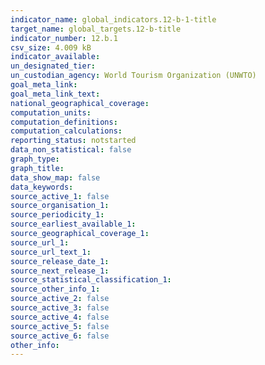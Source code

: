 ```yaml
---
indicator_name: global_indicators.12-b-1-title
target_name: global_targets.12-b-title
indicator_number: 12.b.1
csv_size: 4.009 kB
indicator_available: 
un_designated_tier: 
un_custodian_agency: World Tourism Organization (UNWTO)
goal_meta_link:
goal_meta_link_text:
national_geographical_coverage: 
computation_units: 
computation_definitions: 
computation_calculations: 
reporting_status: notstarted
data_non_statistical: false
graph_type: 
graph_title: 
data_show_map: false
data_keywords: 
source_active_1: false
source_organisation_1: 
source_periodicity_1: 
source_earliest_available_1: 
source_geographical_coverage_1: 
source_url_1:
source_url_text_1: 
source_release_date_1: 
source_next_release_1: 
source_statistical_classification_1: 
source_other_info_1: 
source_active_2: false
source_active_3: false
source_active_4: false
source_active_5: false
source_active_6: false
other_info: 
---
```

